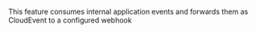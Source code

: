 This feature consumes internal application events and forwards them as CloudEvent to a configured webhook 